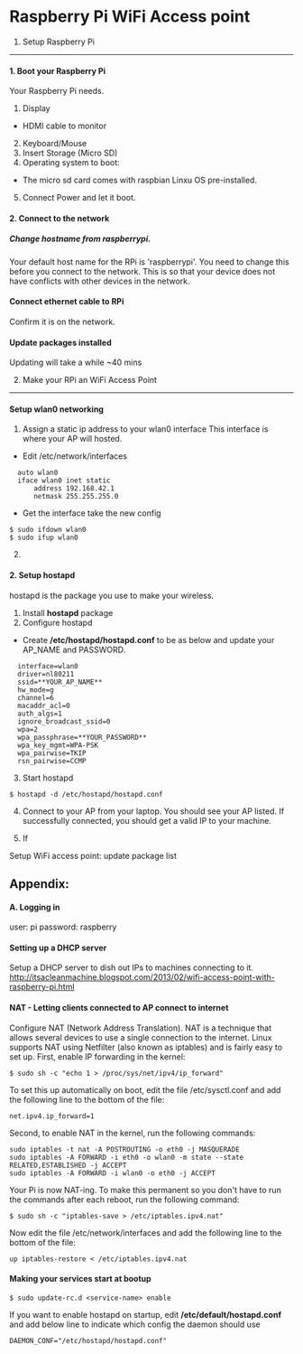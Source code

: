 Raspberry Pi WiFi Access point
==============================

1. Setup Raspberry Pi
---------------------
#### 1. Boot your Raspberry Pi
Your Raspberry Pi needs.
1. Display
  - HDMI cable to monitor
2. Keyboard/Mouse 
3. Insert Storage (Micro SD)
4. Operating system to boot:
  - The micro sd card comes with raspbian Linxu OS pre-installed.
5. Connect Power and let it boot.

#### 2. Connect to the network
##### Change hostname from raspberrypi. 
Your default host name for the RPi is 'raspberrypi'. You need to change this before
you connect to the network. This is so that your device does not have conflicts with
other devices in the network. 

#### Connect ethernet cable to RPi
Confirm it is on the network.

#### Update packages installed
Updating will take a while ~40 mins


2. Make your RPi an WiFi Access Point
-------------------------------------
#### Setup wlan0 networking
1. Assign a static ip address to your wlan0 interface
This interface is where your AP will hosted.
  - Edit /etc/network/interfaces
  ```
    auto wlan0
    iface wlan0 inet static
        address 192.168.42.1
        netmask 255.255.255.0

  ```
  - Get the interface take the new config
  ```
  $ sudo ifdown wlan0
  $ sudo ifup wlan0
  ```
2. 

#### 2. Setup hostapd
hostapd is the package you use to make your wireless.
1. Install **hostapd** package
2. Configure hostapd
  - Create **/etc/hostapd/hostapd.conf** to be as below and update your AP_NAME and PASSWORD.
  ```
    interface=wlan0
    driver=nl80211
    ssid=**YOUR_AP_NAME**
    hw_mode=g
    channel=6
    macaddr_acl=0
    auth_algs=1
    ignore_broadcast_ssid=0
    wpa=2
    wpa_passphrase=**YOUR_PASSWORD**
    wpa_key_mgmt=WPA-PSK
    wpa_pairwise=TKIP
    rsn_pairwise=CCMP 
  ```

3. Start hostapd
```
$ hostapd -d /etc/hostapd/hostapd.conf
```

4. Connect to your AP from your laptop. You should see your AP listed.
If successfully connected, you should get a valid IP to your machine.

5. If 

Setup WiFi access point:
update package list


Appendix:
---------
#### A. Logging in
user: pi
password: raspberry

#### Setting up a DHCP server
Setup a DHCP server to dish out IPs to machines connecting to it.
http://itsacleanmachine.blogspot.com/2013/02/wifi-access-point-with-raspberry-pi.html

#### NAT - Letting clients connected to AP connect to internet 
Configure NAT (Network Address Translation). NAT is a technique that allows several devices to use a single connection to the internet. Linux supports NAT using Netfilter (also known as iptables) and is fairly easy to set up. First, enable IP forwarding in the kernel: 
```
$ sudo sh -c "echo 1 > /proc/sys/net/ipv4/ip_forward"
```

To set this up automatically on boot, edit the file /etc/sysctl.conf and add the following line to the bottom of the file:

```
net.ipv4.ip_forward=1
```

Second, to enable NAT in the kernel, run the following commands:

```
sudo iptables -t nat -A POSTROUTING -o eth0 -j MASQUERADE
sudo iptables -A FORWARD -i eth0 -o wlan0 -m state --state RELATED,ESTABLISHED -j ACCEPT
sudo iptables -A FORWARD -i wlan0 -o eth0 -j ACCEPT
```

Your Pi is now NAT-ing. To make this permanent so you don't have to run the commands after each reboot, run the following command:

```
$ sudo sh -c "iptables-save > /etc/iptables.ipv4.nat"
```

Now edit the file /etc/network/interfaces and add the following line to the bottom of the file:

```
up iptables-restore < /etc/iptables.ipv4.nat
```
#### Making your services start at bootup
```
$ sudo update-rc.d <service-name> enable
```

If you want to enable hostapd on startup, edit **/etc/default/hostapd.conf**
and add below line to indicate which config the daemon should use
```
DAEMON_CONF="/etc/hostapd/hostapd.conf"
```

